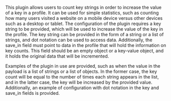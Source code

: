 This plugin allows users to count key strings in order to increase the value of a key in a profile. It can be used for
simple statistics, such as counting how many users visited a website on a mobile device versus other devices such as a
desktop or tablet. The configuration of the plugin requires a key string to be provided, which will be used to increase
the value of the key in the profile. The key string can be provided in the form of a string or a list of strings, and
dot notation can be used to access data. Additionally, the save_in field must point to data in the profile that will
hold the information on key counts. This field should be an empty object or a key-value object, and it holds the
original data that will be incremented.

Examples of the plugin in use are provided, such as when the value in the payload is a list of strings or a list of
objects. In the former case, the key count will be equal to the number of times each string appears in the list, and in
the latter case, the key will be increased by the provided value. Additionally, an example of configuration with dot
notation in the key and save_in fields is provided.